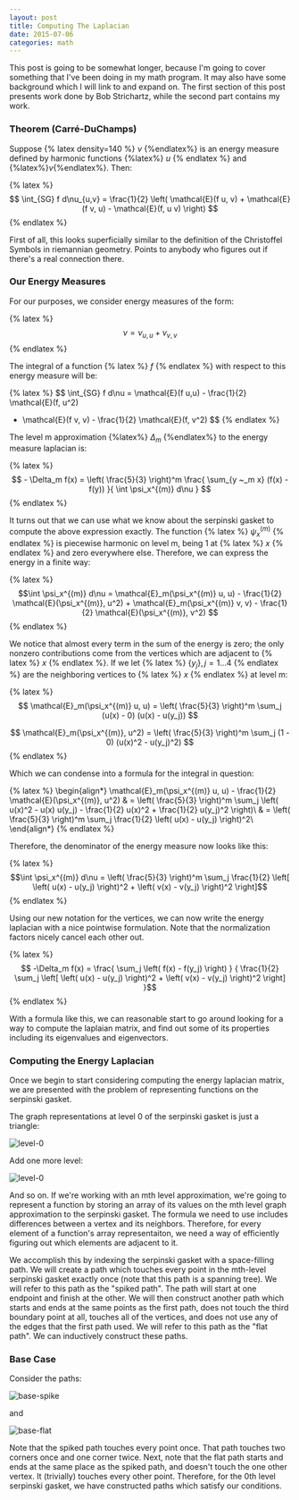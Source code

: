 ```yaml
---
layout: post
title: Computing The Laplacian
date: 2015-07-06
categories: math
---
```


This post is going to be somewhat longer, because I'm going
	to cover something that I've been doing in my math program.
It may also have some background which I will link to and expand on.
The first section of this post presents work done by Bob Strichartz,
	while the second part contains my work.

### Theorem (Carré-DuChamps)

Suppose {% latex density=140 %} $\nu$ {%endlatex%} is an energy measure defined 
	by harmonic functions {%latex%} $u$ {% endlatex %} and 
	{%latex%}$v${%endlatex%}.
Then:

{% latex %}
$$ \int_{SG} f d\nu_{u,v} = \frac{1}{2} \left( \mathcal{E}(f u, v) 
	+ \mathcal{E}(f v, u) - \mathcal{E}(f, u v) \right) $$
{% endlatex %}

First of all, this looks superficially similar to the definition of the
	Christoffel Symbols in riemannian geometry.
Points to anybody who figures out if there's a real connection there.

### Our Energy Measures

For our purposes, we consider energy measures of the form:

{% latex %}
$$ \nu = \nu_{u,u} + \nu_{v,v} $$
{% endlatex %}

The integral of a function {% latex %} $f$ {% endlatex %} with respect to
	this energy measure will be:

{% latex %}
$$ \int_{SG} f d\nu = \mathcal{E}(f u,u) - \frac{1}{2} \mathcal{E}(f, u^2)
+ \mathcal{E}(f v, v) - \frac{1}{2} \mathcal{E}(f, v^2) $$
{% endlatex %}

The level m approximation {%latex%} $\Delta_m$ {%endlatex%} to the energy
	measure laplacian is:

{% latex %}
$$ - \Delta_m f(x) = \left( \frac{5}{3} \right)^m \frac{ \sum_{y ~_m x}
	(f(x) - f(y)) }{ \int \psi_x^{(m)} d\nu } $$
{% endlatex %}

It turns out that we can use what we know about the serpinski gasket to compute
	the above expression exactly.
The function {% latex %} $\psi_x^{(m)}$ {% endlatex %} is piecewise harmonic
	on level m, being 1 at {% latex %} $x$ {% endlatex %} 
	and zero everywhere else.
Therefore, we can express the energy in a finite way:

{% latex %} 
$$\int \psi_x^{(m)} d\nu = \mathcal{E}_m(\psi_x^{(m)} u, u) 
	- \frac{1}{2} \mathcal{E}(\psi_x^{(m)}, u^2)
	+ \mathcal{E}_m(\psi_x^{(m)} v, v) 
	- \frac{1}{2} \mathcal{E}(\psi_x^{(m)}, v^2) $$
{% endlatex %}

We notice that almost every term in the sum of the energy is zero;
	the only nonzero contributions come from the vertices
	which are adjacent to {% latex %} $x$ {% endlatex %}.
If we let {% latex %} $\{ y_j \}, j = 1 \dots 4$ {% endlatex %} are the
	neighboring vertices to {% latex %} $x$ {% endlatex %}
	at level m:

{% latex %}
$$ \mathcal{E}_m(\psi_x^{(m)} u, u) = \left( \frac{5}{3} \right)^m
	\sum_j (u(x) - 0) (u(x) - u(y_j)) $$

$$  \mathcal{E}_m(\psi_x^{(m)}, u^2) = \left( \frac{5}{3} \right)^m
	\sum_j (1 - 0) (u(x)^2 - u(y_j)^2) $$
{% endlatex %}

Which we can condense into a formula for the integral in question:

{% latex %}
\begin{align*}
\mathcal{E}_m(\psi_x^{(m)} u, u) 
	- \frac{1}{2} \mathcal{E}(\psi_x^{(m)}, u^2)
& = \left( \frac{5}{3} \right)^m \sum_j 
	\left( u(x)^2 - u(x) u(y_j) 
	- \frac{1}{2} u(x)^2 + \frac{1}{2} u(y_j)^2 \right)\\
& =  \left( \frac{5}{3} \right)^m \sum_j 
	\frac{1}{2} \left( u(x) - u(y_j) \right)^2\\
\end{align*}
{% endlatex %}
	
Therefore, the denominator of the energy measure now looks like this:

{% latex %}
$$\int \psi_x^{(m)} d\nu = \left( \frac{5}{3} \right)^m 
	\sum_j \frac{1}{2} \left[ \left( u(x) - u(y_j) \right)^2
	+ \left( v(x) - v(y_j) \right)^2 \right]$$
{% endlatex %}

Using our new notation for the vertices, we can now write the energy 
	laplacian with a nice pointwise formulation.
Note that the normalization factors nicely cancel each other out.

{% latex %}
$$ -\Delta_m f(x) = \frac{ \sum_j \left( f(x) - f(y_j) \right) }
	{ \frac{1}{2} \sum_j \left[ \left( u(x) - u(y_j) \right)^2
	+ \left( v(x) - v(y_j) \right)^2 \right]  }$$
{% endlatex %}

With a formula like this, we can reasonable start to go around looking for
	a way to compute the laplaian matrix, and find out some of its
	properties including its eigenvalues and eigenvectors.

### Computing the Energy Laplacian

Once we begin to start considering computing the energy laplacian matrix,
	we are presented with the problem of representing functions on
	the serpinski gasket.

The graph representations at level 0 of the serpinski gasket is just
	a triangle:

![level-0]( https://raw.githubusercontent.com/ChristoSilvia/mappings/master/_assets/vertices_level_0.png)

Add one more level:

![level-0]( https://raw.githubusercontent.com/ChristoSilvia/mappings/master/_assets/vertices_level_1.png)

And so on.
If we're working with an mth level approximation, we're going to represent
	a function by storing an array of its values on the mth level
	graph approximation to the serpinski gasket.
The formula we need to use includes differences between a vertex and its
	neighbors.
Therefore, for every element of a function's array representaiton,
	we need a way of efficiently figuring out which elements are adjacent
	to it.

We accomplish this by indexing the serpinski gasket with a space-filling path.
We will create a path which touches every point in the mth-level serpinski gasket
	exactly once (note that this path is a spanning tree).
We will refer to this path as the "spiked path".
The path will start at one endpoint and finish at the other.
We will then construct another path which starts and ends at the same points
	as the first path, does not touch the third boundary point at all,
	touches all of the vertices, and does not use any of the edges
	that the first path used.
We will refer to this path as the "flat path".
We can inductively construct these paths.

### Base Case

Consider the paths:

![base-spike](https://github.com/ChristoSilvia/mappings/blob/master/_assets/spike_0.png)

and

![base-flat](https://github.com/ChristoSilvia/mappings/blob/master/_assets/flat_0.png)

Note that the spiked path touches every point once.
That path touches two corners once and one corner twice.
Next, note that the flat path starts and ends at the same place as the
	spiked path, and doesn't touch the one other vertex.
It (trivially) touches every other point.
Therefore, for the 0th level serpinski gasket, we have constructed
	paths which satisfy our conditions.




